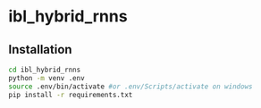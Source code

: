 # ibl_hybrid_rnns

## Installation

```sh
cd ibl_hybrid_rnns
python -m venv .env
source .env/bin/activate #or .env/Scripts/activate on windows
pip install -r requirements.txt
```
